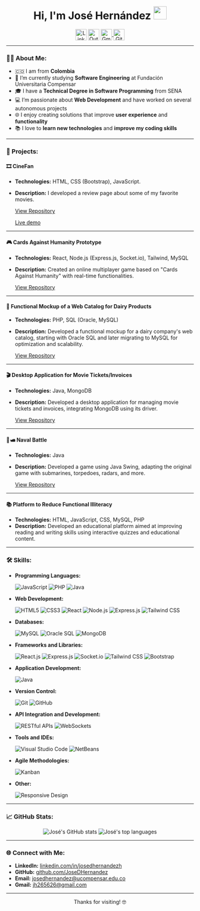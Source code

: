 
<h1 align="center"><b>Hi, I'm José Hernández</b> <img src="https://media.giphy.com/media/hvRJCLFzcasrR4ia7z/giphy.gif" width="35"></h1>


<div>
    <p align="center">
      <a href="https://linkedin.com/in/josedhernandezh" target="blank"><img align="center"
         src="https://img.shields.io/badge/linkedin-%231DA1F2.svg?style=for-the-badge&logo=linkedin&logoColor=white"
         alt="LinkedIn" height="30"/></a>
      <a href="mailto:josedhernandez@ucompensar.edu.co" target="blank"><img align="center" src="https://img.shields.io/badge/outlook-0078D4.svg?style=for-the-badge&logo=microsoft-outlook&logoColor=white" alt="Outlook" height="30"/></a>
        <a href="mailto:jh265626@gmail.com" target="blank">
            <img align="center" src="https://img.shields.io/badge/gmail-D14836.svg?style=for-the-badge&logo=gmail&logoColor=white" alt="Gmail" height="30"/>
        </a>
          <a href="https://github.com/JoseDHernandez" target="blank"><img align="center"
         src="https://img.shields.io/badge/github-181717.svg?style=for-the-badge&logo=github&logoColor=white"
         alt="GitHub" height="30"/></a>
    </p>
</div>


---

### 👨‍💻 About Me:
- 🇨🇴 I am from **Colombia**
- 🌱 I’m currently studying **Software Engineering** at Fundación Universitaria Compensar
- 🎓 I have a **Technical Degree in Software Programming** from SENA
- 💻 I’m passionate about **Web Development** and have worked on several autonomous projects
- 🌐 I enjoy creating solutions that improve **user experience** and **functionality**
- 📚 I love to **learn new technologies** and **improve my coding skills**

---

### 🚀 Projects:
#### **🎞️ CineFan**
- **Technologies:** HTML, CSS (Bootstrap), JavaScript.
- **Description:** I developed a review page about some of my favorite movies.
  
  [View Repository](https://github.com/JoseDHernandez/CineFan)

  [Live demo](https://josedhernandez.github.io/CineFan/)

---

#### **🎮 Cards Against Humanity Prototype**
- **Technologies:** React, Node.js (Express.js, Socket.io), Tailwind, MySQL
- **Description:** Created an online multiplayer game based on "Cards Against Humanity" with real-time functionalities.
  
  [View Repository](https://github.com/JoseDHernandez/CCH) 

---

#### **🛒 Functional Mockup of a Web Catalog for Dairy Products**
- **Technologies:** PHP, SQL (Oracle, MySQL)
- **Description:** Developed a functional mockup for a dairy company's web catalog, starting with Oracle SQL and later migrating to MySQL for optimization and scalability.
  
  [View Repository](https://github.com/JoseDHernandez/Lacteos-superior) 

---

#### **🎬 Desktop Application for Movie Tickets/Invoices**
- **Technologies:** Java, MongoDB
- **Description:** Developed a desktop application for managing movie tickets and invoices, integrating MongoDB using its driver.
  
  [View Repository](https://github.com/JoseDHernandez/cinema-in-java) 

---

#### **🚢🛥️ Naval Battle**
- **Technologies:** Java
- **Description:** Developed a game using Java Swing, adapting the original game with submarines, torpedoes, radars, and more.
  
  [View Repository](https://github.com/JoseDHernandez/Sea-battle) 

---


#### **📚 Platform to Reduce Functional Illiteracy**
- **Technologies:** HTML, JavaScript, CSS, MySQL, PHP
- **Description:** Developed an educational platform aimed at improving reading and writing skills using interactive quizzes and educational content.

---

### 🛠️ Skills:

- **Programming Languages:**
  
  ![JavaScript](https://img.shields.io/badge/-JavaScript-F7DF1E?style=for-the-badge&logo=javascript&logoColor=black)
  ![PHP](https://img.shields.io/badge/-PHP-777BB4?style=for-the-badge&logo=php&logoColor=white)
  ![Java](https://img.shields.io/badge/-Java-007396?style=for-the-badge&logo=java&logoColor=white)
- **Web Development:**
  
  ![HTML5](https://img.shields.io/badge/-HTML5-E34F26?style=for-the-badge&logo=html5&logoColor=white)
  ![CSS3](https://img.shields.io/badge/-CSS3-1572B6?style=for-the-badge&logo=css3&logoColor=white)
  ![React](https://img.shields.io/badge/-React-61DAFB?style=for-the-badge&logo=react&logoColor=black)
  ![Node.js](https://img.shields.io/badge/-Node.js-339933?style=for-the-badge&logo=nodedotjs&logoColor=white)
  ![Express.js](https://img.shields.io/badge/-Express.js-000000?style=for-the-badge&logo=express&logoColor=white)
  ![Tailwind CSS](https://img.shields.io/badge/-Tailwind_CSS-38B2AC?style=for-the-badge&logo=tailwind-css&logoColor=white)
- **Databases:**
  
  ![MySQL](https://img.shields.io/badge/-MySQL-4479A1?style=for-the-badge&logo=mysql&logoColor=white)
  ![Oracle SQL](https://img.shields.io/badge/-Oracle_SQL-F80000?style=for-the-badge&logo=oracle&logoColor=white)
  ![MongoDB](https://img.shields.io/badge/-MongoDB-47A248?style=for-the-badge&logo=mongodb&logoColor=white)
- **Frameworks and Libraries:**
  
  ![React.js](https://img.shields.io/badge/-React.js-61DAFB?style=for-the-badge&logo=react&logoColor=black)
  ![Express.js](https://img.shields.io/badge/-Express.js-000000?style=for-the-badge&logo=express&logoColor=white)
  ![Socket.io](https://img.shields.io/badge/-Socket.io-010101?style=for-the-badge&logo=socket.io&logoColor=white)
  ![Tailwind CSS](https://img.shields.io/badge/-Tailwind_CSS-38B2AC?style=for-the-badge&logo=tailwind-css&logoColor=white)
  ![Bootstrap](https://img.shields.io/badge/-Bootstrap-563D7C?style=for-the-badge&logo=bootstrap&logoColor=white)
- **Application Development:**
  
  ![Java](https://img.shields.io/badge/-Java-007396?style=for-the-badge&logo=java&logoColor=white)
- **Version Control:**
  
  ![Git](https://img.shields.io/badge/-Git-F05032?style=for-the-badge&logo=git&logoColor=white)
  ![GitHub](https://img.shields.io/badge/-GitHub-181717?style=for-the-badge&logo=github&logoColor=white)
- **API Integration and Development:**
  
  ![RESTful APIs](https://img.shields.io/badge/-RESTful_APIs-000000?style=for-the-badge&logo=restful&logoColor=white)
  ![WebSockets](https://img.shields.io/badge/-WebSockets-010101?style=for-the-badge&logo=websockets&logoColor=white)
- **Tools and IDEs:**
  
  ![Visual Studio Code](https://img.shields.io/badge/-Visual_Studio_Code-007ACC?style=for-the-badge&logo=visual-studio-code&logoColor=white)
  ![NetBeans](https://img.shields.io/badge/-NetBeans-1B6AC6?style=for-the-badge&logo=apache-netbeans-ide&logoColor=white)
- **Agile Methodologies:** 

  ![Kanban](https://img.shields.io/badge/-Kanban-007ACC?style=for-the-badge&logo=kanban&logoColor=white)
- **Other:**
  
  ![Responsive Design](https://img.shields.io/badge/-Responsive_Design-0096D6?style=for-the-badge&logo=responsive-design&logoColor=white)

---

### 📈 GitHub Stats:

<p align="center">
  <img src="https://github-readme-stats.vercel.app/api?username=JoseDHernandez&show_icons=true&theme=radical" alt="José's GitHub stats" />
  <img src="https://github-readme-stats.vercel.app/api/top-langs/?username=JoseDHernandez&layout=compact&theme=radical" alt="José's top languages" />
</p>

---

### 🌐 Connect with Me:

- **LinkedIn:** [linkedin.com/in/josedhernandezh](https://linkedin.com/in/josedhernandezh)
- **GitHub:** [github.com/JoseDHernandez](https://github.com/JoseDHernandez)
- **Email:** [josedhernandez@ucompensar.edu.co](mailto:josedhernandez@ucompensar.edu.co)
- **Gmail:** [jh265626@gmail.com](mailto:jh265626@gmail.com)

---

<p align="center">Thanks for visiting! 🤓</p>
